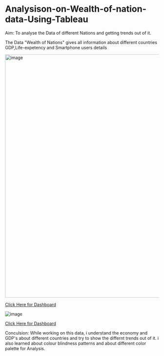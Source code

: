# Analysison-on-Wealth-of-nation-data-Using-Tableau

Aim: To analyse the Data of different Nations and getting trends out of it.

The Data "Wealth of Nations" gives all information about different countries GDP,Life-expetency and Smartphone users details


<img width="797" alt="image" src="https://user-images.githubusercontent.com/119513176/208924719-3a5c2381-6c1b-4357-a9dc-812a74a0f812.png">

[Click Here for Dashboard](https://public.tableau.com/app/profile/srimahalakshmi.irrinki1404/viz/MyProjectDashboard1/Dashboard1?publish=yes) 

![image](https://user-images.githubusercontent.com/119513176/208925214-46d566cc-b77e-4e2f-b204-b3e4ae848296.png)

[Click Here for Dashboard](https://public.tableau.com/app/profile/srimahalakshmi.irrinki1404/viz/MyProjectDashboard1/Dashboard2?publish=yes)

Conculsion: While working on this data, i understand the economy and GDP's about different countries and  try to show the differnt trends out of it. i also learned about colour blindness patterns and about different color palette for Analysis. 

